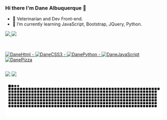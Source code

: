 ### Hi there I'm Dane Albuquerque 👋

- 🔭 Veterinarian and Dev Front-end.
- 🌱 I’m currently learning JavaScript, Bootstrap, JQuery, Python.

<div>
   <a href="https://github.com/DaneAlbuquerque">
   <img height="180em" src="https://github-readme-stats.vercel.app/api?username=DaneAlbuquerque&show-icons=true&theme=cobalt&include_all_commits=true&count_private=true"/>
   <img height="180em" src="https://github-readme-stats.vercel.app/api/top-langs/?username=DaneAlbuquerque&layout=compact&theme=cobalt"/>
  </div>
  
  ##
   
 <div style="display: inline_block"><br>
   <img aling="center" alt="DaneHtml" src="https://img.shields.io/badge/HTML5-E34F26?style=for-the-badge&logo=html5&logoColor=white"> -
   <img aling="center" alt="DaneCSS3" src="https://img.shields.io/badge/CSS3-1572B6?style=for-the-badge&logo=css3&logoColor=white"> -
   <img aling="center" alt="DanePython" src="https://img.shields.io/badge/Python-14354C?style=for-the-badge&logo=python&logoColor=white"> - 
   <img aling="center" alt="DaneJavaScript" src="https://img.shields.io/badge/JavaScript-F7DF1E?style=for-the-badge&logo=javascript&logoColor=black">
   
   <img aling="right" alt="DanePizza" src="https://media2.giphy.com/media/Ie2CYdsmeGnXtABaYt/giphy.gif?cid=790b7611d6921f6d9f6f2c21cb1b86bb3939cb78f86e8377&rid=giphy.gif&ct=g" width="120" height="120">
  </div>
  
   ##
   
 <div>
    <a href="https://www.instagram.com/onlyane" target="_blank"><img src="https://img.shields.io/badge/Instagram-E4405F?style=for-the-badge&logo=instagram&logoColor=white" target="_blank"></a>
    <a href="https://www.linkedin.com/in/dayanealbuquerque/" target="_blank"><img src="https://img.shields.io/badge/LinkedIn-0077B5?style=for-the-badge&logo=linkedin&logoColor=white" target="_blank"></a>
   
   ![Snake animation](https://github.com/DaneAlbuquerque/DaneAlbuquerque/blob/output/github-contribution-grid-snake.svg)
 
</div>
 
